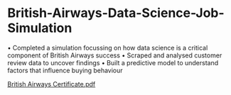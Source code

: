 # British-Airways-Data-Science-Job-Simulation

• Completed a simulation focussing on how data science is a critical component of British Airways success
• Scraped and analysed customer review data to uncover findings
• Built a predictive model to understand factors that influence buying behaviour


[British Airways Certificate.pdf](https://github.com/pragatimehra/British-Airways-Data-Science-Job-Simulation/files/13339990/British.Airways.Certificate.pdf)
